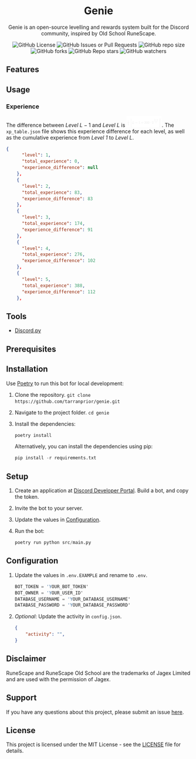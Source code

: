 <h1 align="center">Genie</h1>
<p align="center">Genie is an open-source levelling and rewards system built for the Discord community, inspired by Old School RuneScape.</p>

<div align="center">

![GitHub License](https://img.shields.io/github/license/tarranprior/genie)
![GitHub Issues or Pull Requests](https://img.shields.io/github/issues/tarranprior/genie)
![GitHub repo size](https://img.shields.io/github/repo-size/tarranprior/genie)
![GitHub forks](https://img.shields.io/github/forks/tarranprior/genie)
![GitHub Repo stars](https://img.shields.io/github/stars/tarranprior/genie)
![GitHub watchers](https://img.shields.io/github/watchers/tarranprior/genie)

</div>

## Features

## Usage

### Experience
The difference between *Level* $`L-1`$ and *Level* $`L`$ is <img src="https://github.com/tarranprior/genie/blob/main/assets/formula.png" width="96px" />. The `xp_table.json` file shows this experience difference for each level, as well as the cumulative experience from *Level 1* to *Level* $`L`$.

```json
{
      "level": 1,
      "total_experience": 0,
      "experience_difference": null
    },
    {
      "level": 2,
      "total_experience": 83,
      "experience_difference": 83
    },
    {
      "level": 3,
      "total_experience": 174,
      "experience_difference": 91
    },
    {
      "level": 4,
      "total_experience": 276,
      "experience_difference": 102
    },
    {
      "level": 5,
      "total_experience": 388,
      "experience_difference": 112
    },
```

## Tools

* [Discord.py](https://github.com/Rapptz/discord.py)

## Prerequisites

## Installation
Use [Poetry](https://python-poetry.org/) to run this bot for local development:

1. Clone the repository. `git clone https://github.com/tarranprior/genie.git`
2. Navigate to the project folder. `cd genie`
3. Install the dependencies:

    ```s
    poetry install
    ```

    Alternatively, you can install the dependencies using pip:
    
    ```s
    pip install -r requirements.txt
    ```

## Setup
1. Create an application at [Discord Developer Portal](https://discord.com/developers/applications). Build a bot, and copy the token.
2. Invite the bot to your server.
3. Update the values in [Configuration](#configuration).
4. Run the bot:

    ```s
    poetry run python src/main.py
    ```

## Configuration
1. Update the values in `.env.EXAMPLE` and rename to `.env`.

   ```s
   BOT_TOKEN = 'YOUR_BOT_TOKEN'
   BOT_OWNER = 'YOUR_USER_ID'
   DATABASE_USERNAME = 'YOUR_DATABASE_USERNAME'
   DATABASE_PASSWORD = 'YOUR_DATABASE_PASSWORD'
   ```
2. *Optional*: Update the activity in `config.json`.

   ```json
   {
       "activity": "",
   }
   ```

## Disclaimer
RuneScape and RuneScape Old School are the trademarks of Jagex Limited and are used with the permission of Jagex.

## Support
If you have any questions about this project, please submit an issue [here](https://github.com/tarranprior/genie/issues).

## License
This project is licensed under the MIT License - see the [LICENSE](https://github.com/tarranprior/genie/blob/main/LICENSE) file for details.
